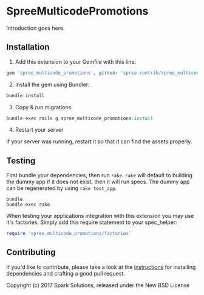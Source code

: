 SpreeMulticodePromotions
========================

Introduction goes here.

## Installation

1. Add this extension to your Gemfile with this line:
  ```ruby
  gem 'spree_multicode_promotions', github: 'spree-contrib/spree_multicode_promotions'
  ```

2. Install the gem using Bundler:
  ```ruby
  bundle install
  ```

3. Copy & run migrations
  ```ruby
  bundle exec rails g spree_multicode_promotions:install
  ```

4. Restart your server

  If your server was running, restart it so that it can find the assets properly.

## Testing

First bundle your dependencies, then run `rake`. `rake` will default to building the dummy app if it does not exist, then it will run specs. The dummy app can be regenerated by using `rake test_app`.

```shell
bundle
bundle exec rake
```

When testing your applications integration with this extension you may use it's factories.
Simply add this require statement to your spec_helper:

```ruby
require 'spree_multicode_promotions/factories'
```


## Contributing

If you'd like to contribute, please take a look at the
[instructions](CONTRIBUTING.md) for installing dependencies and crafting a good
pull request.

Copyright (c) 2017 Spark Solutions, released under the New BSD License
